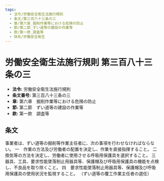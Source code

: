 ```yaml
---
tags:
  - 法令/労働安全衛生法施行規則
  - 条文/第三百八十三条の三
  - 章/第六章_掘削作業等における危険の防止
  - 節/第二節_ずい道等の建設の作業等
  - 款/第一款_調査等
  - 体系/労働安全衛生
---
```

# 労働安全衛生法施行規則 第三百八十三条の三

- **法令:** 労働安全衛生法施行規則
- **条文番号:** 第三百八十三条の三
- **章:** 第六章　掘削作業等における危険の防止
- **節:** 第二節　ずい道等の建設の作業等
- **款:** 第一款　調査等

## 条文
事業者は、ずい道等の掘削等作業主任者に、次の事項を行わせなければならない。
一　作業の方法及び労働者の配置を決定し、作業を直接指揮すること。
二　換気等の方法を決定し、労働者に使用させる呼吸用保護具を選択すること。
三　器具、工具、要求性能墜落制止用器具等、保護帽及び呼吸用保護具の機能を点検し、不良品を取り除くこと。
四　要求性能墜落制止用器具等、保護帽及び呼吸用保護具の使用状況を監視すること。
（ずい道等の覆工作業主任者の選任）

